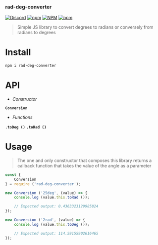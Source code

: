### rad-deg-converter

[![Discord](https://img.shields.io/discord/519837781866840122?color=%237289DA&label=WaZaBiX%27s%20guild&logo=Discord)](https://discord.gg/ES52WDg)
[![npm](https://img.shields.io/npm/v/rad-deg-converter?logo=npm)](https://www.npmjs.com/package/rad-deg-converter)
[![NPM](https://img.shields.io/npm/l/rad-deg-converter?logo=github)](https://github.com/wazabix-BM/rad-deg-converter/blob/master/LICENSE.md)
[![npm](https://img.shields.io/npm/dt/rad-deg-converter?logo=npm)](https://www.npmjs.com/package/rad-deg-converter)

> Simple JS library to convert degrees to radians or conversely from radians to degrees

# Install

```sh
npm i rad-deg-converter
```

# API

* *Constructor*

<code><b>Conversion</b></code>

* *Functions*

<code><b>.toDeg ()</b></code>
<code><b>.toRad ()</b></code>

# Usage

> The one and only constructor that composes this library returns a callback function that takes the value of the angle as a parameter

```js
const {
    Conversion
} = require ('rad-deg-converter');

new Conversion ('25deg', (value) => {
    console.log (value.this.toRad ());

    // Expected output: 0.4363323129985824
});

new Conversion ('2rad', (value) => {
    console.log (value.this.toDeg ());

    // Expected output: 114.59155902616465
});
```